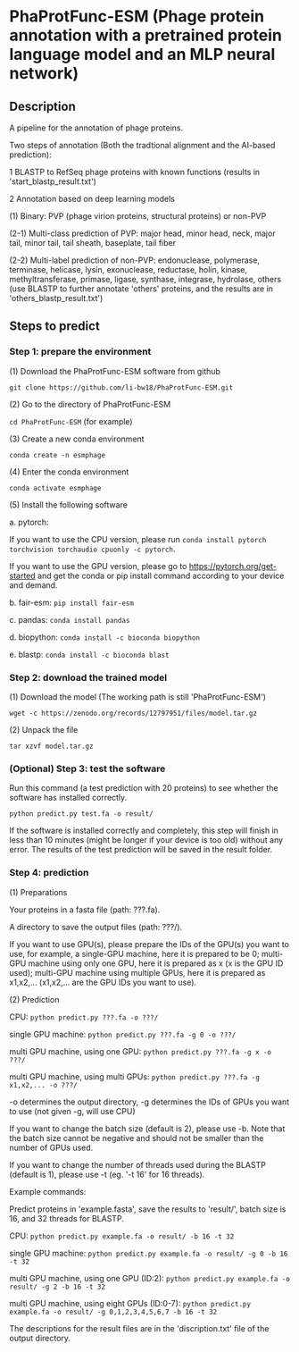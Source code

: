 # PhaProtFunc-ESM (Phage protein annotation with a pretrained protein language model and an MLP neural network) #
 
## Description ##

A pipeline for the annotation of phage proteins.

Two steps of annotation (Both the tradtional alignment and the AI-based prediction):

1 BLASTP to RefSeq phage proteins with known functions (results in 'start_blastp_result.txt')

2 Annotation based on deep learning models

(1) Binary: PVP (phage virion proteins, structural proteins) or non-PVP

(2-1) Multi-class prediction of PVP: major head, minor head, neck, major tail, minor tail, tail sheath, baseplate, tail fiber

(2-2) Multi-label prediction of non-PVP: endonuclease, polymerase, terminase, helicase, lysin, exonuclease, reductase, holin, kinase, methyltransferase, primase, ligase, synthase, integrase, hydrolase, others (use BLASTP to further annotate 'others' proteins, and the results are in 'others_blastp_result.txt')

## Steps to predict ##

### Step 1: prepare the environment ###

(1) Download the PhaProtFunc-ESM software from github

`git clone https://github.com/li-bw18/PhaProtFunc-ESM.git`

(2) Go to the directory of PhaProtFunc-ESM

`cd PhaProtFunc-ESM` (for example)

(3) Create a new conda environment 

`conda create -n esmphage`

(4) Enter the conda environment 

`conda activate esmphage`

(5) Install the following software

a. pytorch: 

If you want to use the CPU version, please run `conda install pytorch torchvision torchaudio cpuonly -c pytorch`.

If you want to use the GPU version, please go to https://pytorch.org/get-started and get the conda or pip install command according to your device and demand.

b. fair-esm: `pip install fair-esm`

c. pandas: `conda install pandas`

d. biopython: `conda install -c bioconda biopython`

e. blastp: `conda install -c bioconda blast`

### Step 2: download the trained model ###

(1) Download the model (The working path is still 'PhaProtFunc-ESM')

`wget -c https://zenodo.org/records/12797951/files/model.tar.gz`

(2) Unpack the file

`tar xzvf model.tar.gz`

### (Optional) Step 3: test the software ###

Run this command (a test prediction with 20 proteins) to see whether the software has installed correctly.

`python predict.py test.fa -o result/`

If the software is installed correctly and completely, this step will finish in less than 10 minutes (might be longer if your device is too old) without any error. The results of the test prediction will be saved in the result folder.

### Step 4: prediction ###

(1) Preparations

Your proteins in a fasta file (path: ???.fa).

A directory to save the output files (path: ???/).

If you want to use GPU(s), please prepare the IDs of the GPU(s) you want to use, for example, a single-GPU machine, here it is prepared to be 0; multi-GPU machine using only one GPU, here it is prepared as x (x is the GPU ID used); multi-GPU machine using multiple GPUs, here it is prepared as x1,x2,... (x1,x2,... are the GPU IDs you want to use).

(2) Prediction

CPU: `python predict.py ???.fa -o ???/`

single GPU machine: `python predict.py ???.fa -g 0 -o ???/` 

multi GPU machine, using one GPU: `python predict.py ???.fa -g x -o ???/` 

multi GPU machine, using multi GPUs: `python predict.py ???.fa -g x1,x2,... -o ???/` 

-o determines the output directory, -g determines the IDs of GPUs you want to use (not given -g, will use CPU)

If you want to change the batch size (default is 2), please use -b. Note that the batch size cannot be negative and should not be smaller than the number of GPUs used.

If you want to change the number of threads used during the BLASTP (default is 1), please use -t (eg. '-t 16' for 16 threads).

Example commands:

Predict proteins in 'example.fasta', save the results to 'result/', batch size is 16, and 32 threads for BLASTP.

CPU: `python predict.py example.fa -o result/ -b 16 -t 32`

single GPU machine: `python predict.py example.fa -o result/ -g 0 -b 16 -t 32` 

multi GPU machine, using one GPU (ID:2): `python predict.py example.fa -o result/ -g 2 -b 16 -t 32` 

multi GPU machine, using eight GPUs (ID:0-7): `python predict.py example.fa -o result/ -g 0,1,2,3,4,5,6,7 -b 16 -t 32` 

The descriptions for the result files are in the 'discription.txt' file of the output directory.
